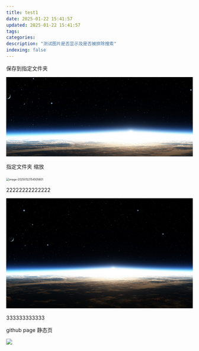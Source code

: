 ```yaml
---
title: test1
date: 2025-01-22 15:41:57
updated: 2025-01-22 15:41:57
tags:
categories:
description: "测试图片是否显示及是否被排除搜索"
indexing: false
---
```




保存到指定文件夹

![image-20250122154450750](test1/image-20250122154450750.png)



指定文件夹 缩放

<img src="../test1/image-20250122154505601.png" alt="image-20250122154505601" style="zoom:50%;" />





22222222222222

![image-20250122161755856](../test1/image-20250122161755856.png)



333333333333



github page 静态页

<img src = "https://wu4sky.github.io/css/images/banner.jpg" />
